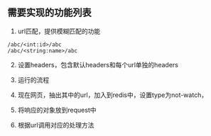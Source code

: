## 需要实现的功能列表

1. url匹配，提供模糊匹配的功能

```
/abc/<int:id>/abc
/abc/<string:name>/abc
```

2. 设置headers，包含默认headers和每个url单独的headers

3. 运行的流程
  1. 现在网页，抽出其中的url，加入到redis中，设置type为not-watch，
  2. 将响应的对象放到request中
  3. 根据url调用对应的处理方法

